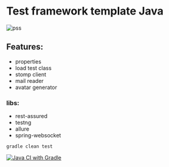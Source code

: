 # Test framework template Java
![pss](https://i.ibb.co/bKV9CgV/giphy.gif)

## Features:
* properties
* load test class
* stomp client
* mail reader
* avatar generator

### libs:
* rest-assured
* testng
* allure
* spring-websocket
  
```gradle clean test```

[![Java CI with Gradle](https://github.com/aceton41k/test-framework-template/actions/workflows/gradle.yml/badge.svg)](https://github.com/aceton41k/test-framework-template/actions/workflows/gradle.yml)
